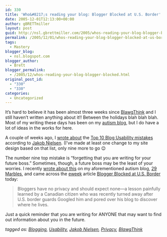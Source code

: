 ```yaml
---
id: 330
title: 'Who&#8217;s reading your blog: Blogger Blocked at U.S. Border'
date: 2005-12-01T12:13:00+00:00
author: gBRETTmiller
layout: post
guid: http://nsl.gbrettmiller.com/2005/whos-reading-your-blog-blogger-blocked-at-us-border
permalink: /2005/12/01/whos-reading-your-blog-blogger-blocked-at-us-border/
tags:
  - Mastery
blogger_blog:
  - nsl.blogspot.com
blogger_author:
  - Brett
blogger_permalink:
  - /2005/12/whos-reading-your-blog-blogger-blocked.html
original_post_id:
  - "330"
  - "330"
categories:
  - Uncategorized
---
```

It&#8217;s hard to believe it has been almost three weeks since [BlawgThink](http://www.blawgthink.com) and I still haven&#8217;t written anything about it!! Between the holidays blah blah blah. Most of my writing these days has been on my [autism blog](http://29marbles.blogspot.com), but I do have a lot of ideas in the works for here. 

A couple of weeks ago, I [wrote about](http://nsl.blogspot.com/2005/10/blog-usability-top-ten-mistakes.html) the [Top 10 Blog Usability mistakes](http://www.useit.com/alertbox/weblogs.html) according to [Jakob Nielsen](http://www.useit.com/). (I&#8217;ve made at least one change to my site design based on that list, only nine more to go 😉 

The number nine top mistake is &#8220;forgetting that you are writing for your future boss.&#8221; Sometimes, though, a future boss may be the least of your worries. I recently [wrote about this](http://29marbles.blogspot.com/2005/11/whos-reading-your-blog-some-thoughts.html) on my aforementioned autism blog, [29 Marbles](http://29marbles.blogspot.com), and came across the [eweek](http://www.eweek.com) article [Blogger Blocked at U.S. Border](http://www.eweek.com/article2/0,1895,1894227,00.asp) today: 

> Bloggers have no privacy and should expect none—a lesson painfully learned by a Canadian citizen who was recently turned away after U.S. border guards Googled him and pored over his blog to discover where he lives.

Just a quick reminder that you are writing for ANYONE that may want to find out information about you in the future. 

_tagged as: <a href="http://technorati.com/tag/Blogging" rel="tag">Blogging</a>, <a href="http://technorati.com/tag/usability" rel="tag">Usability</a>, <a href="http://technorati.com/tag/Jakob+Nielsen" rel="tag">Jakob Nielsen</a>, <a href="http://technorati.com/tag/privacy" rel="tag">Privacy</a>, <a href="http://technorati.com/tag/blawgthink" rel="tag">BlawgThink</a>_